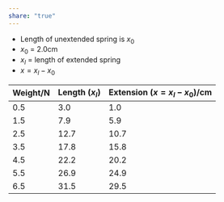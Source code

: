 ```yaml
---  
share: "true"  
---  
```

- Length of unextended spring is $x_0$  
- $x_0$ = 2.0cm  
- $x_l$ = length of extended spring  
- $x = x_l-x_0$  
  
| Weight/N | Length ($x_l$) | Extension ($x = x_l-x_0$)/cm |  
| ------ | -------------- | ------------------------- |  
| 0.5   | 3.0          | 1.0                    |  
| 1.5   | 7.9          | 5.9                     |  
| 2.5   | 12.7           | 10.7                      |  
| 3.5   | 17.8           | 15.8                      |  
| 4.5    | 22.2           | 20.2                      |  
| 5.5    | 26.9           | 24.9                      |  
| 6.5    | 31.5           | 29.5                      |  
  
  
  
  
  
  
  
  
  
  
  
  
  
  
  
  
  
  
  
  
  
  
  
  
  
  
  
  
  
  
  
  
  
  
  
  
  
  
  
  
  
  
  
  
  
  
  
  
  
  
  
  
  
  
  
  
  
  
  
  
  
  
  
  
  
  
  
  
  
  
  
  
  
  
  
  
  
  
  
  
  
  
  
  
  
  
  
  
  
  
  
  
  
  
  
  
  
  
  
  
  
  
  
  
  
  
  
  
  
  
  
  
  
  
  
  
  
  
  
  
  
  
  
  
  
  
